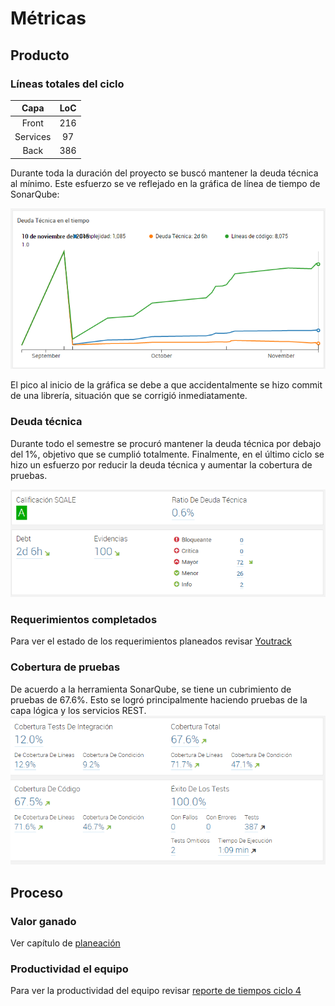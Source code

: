 # Métricas
## Producto
### Líneas totales del ciclo
Capa|LoC
:--:|:--:
Front|216
Services|97
Back|386

Durante toda la duración del proyecto se buscó mantener la deuda técnica al mínimo. Este esfuerzo se ve reflejado en la gráfica de línea de tiempo de SonarQube:

![](LoC.png)

El pico al inicio de la gráfica se debe a que accidentalmente se hizo commit de una librería, situación que se corrigió inmediatamente.

### Deuda técnica
Durante todo el semestre se procuró mantener la deuda técnica por debajo del 1%, objetivo que se cumplió totalmente. Finalmente, en el último ciclo se hizo un esfuerzo por reducir la deuda técnica y aumentar la cobertura de pruebas.

![](DT.png)

### Requerimientos completados
Para ver el estado de los requerimientos planeados revisar [Youtrack][youtrack4]
### Cobertura de pruebas
De acuerdo a la herramienta SonarQube, se tiene un cubrimiento de pruebas de 67.6%. Esto se logró principalmente haciendo pruebas de la capa lógica y los servicios REST.
![](sonar2.png)
## Proceso
### Valor ganado
Ver capítulo de [planeación][plan4]
### Productividad el equipo
Para ver la productividad del equipo revisar [reporte de tiempos ciclo 4][tc4]

[youtrack4]: http://appoteca.myjetbrains.com/youtrack/rest/agile/Appoteca-2/sprint/0.4.0

[tc4]: http://appoteca.myjetbrains.com/youtrack/reports/time/91-4

[plan4]: https://kaosterra.gitbooks.io/wiki-appoteca/content/chapters/4/planeacion.html